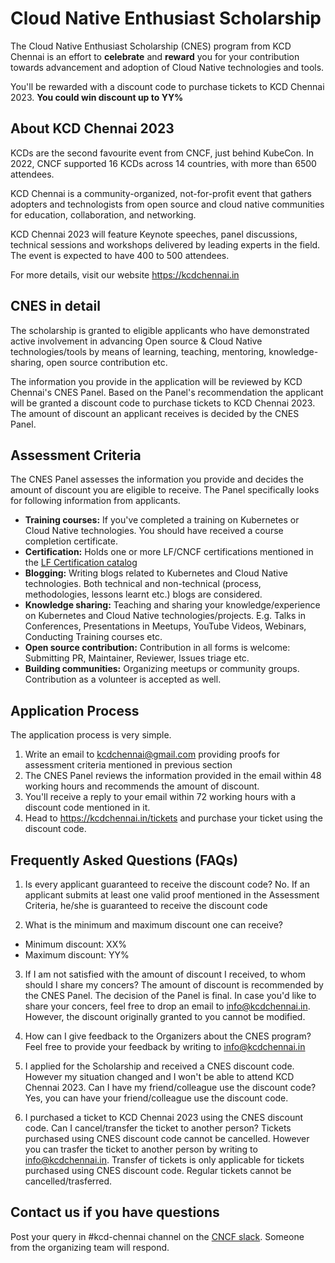 # Cloud Native Enthusiast Scholarship 

The Cloud Native Enthusiast Scholarship (CNES) program from KCD Chennai is an effort to **celebrate** and **reward** you for your contribution towards advancement and adoption of Cloud Native technologies and tools.

You'll be rewarded with a discount code to purchase tickets to KCD Chennai 2023. **You could win discount up to YY%**

## About KCD Chennai 2023

KCDs are the second favourite event from CNCF, just behind KubeCon. In 2022, CNCF supported 16 KCDs across 14 countries, with more than 6500 attendees.

KCD Chennai is a community-organized, not-for-profit event that gathers adopters and technologists from open source and cloud native communities for education, collaboration, and networking.

KCD Chennai 2023 will feature Keynote speeches, panel discussions, technical sessions and workshops delivered by leading experts in the field. The event is expected to have 400 to 500 attendees.

For more details, visit our website https://kcdchennai.in

## CNES in detail

The scholarship is granted to eligible applicants who have demonstrated active involvement in advancing Open source & Cloud Native technologies/tools by means of learning, teaching, mentoring, knowledge-sharing, open source contribution etc.

The information you provide in the application will be reviewed by KCD Chennai's CNES Panel. Based on the Panel's recommendation the applicant will be granted a discount code to purchase tickets to KCD Chennai 2023. The amount of discount an applicant receives is decided by the CNES Panel.

## Assessment Criteria

The CNES Panel assesses the information you provide and decides the amount of discount you are eligible to receive. The Panel specifically looks for following information from applicants.

- **Training courses:** If you've completed a training on Kubernetes or Cloud Native technologies. You should have received a course completion certificate.
- **Certification:** Holds one or more LF/CNCF certifications mentioned in the [LF Certification catalog](https://training.linuxfoundation.org/full-catalog/?_sft_product_type=certification)
- **Blogging:** Writing blogs related to Kubernetes and Cloud Native technologies. Both technical and non-technical (process, methodologies, lessons learnt etc.) blogs are considered.
- **Knowledge sharing:** Teaching and sharing your knowledge/experience on Kubernetes and Cloud Native technologies/projects. E.g. Talks in Conferences, Presentations in Meetups, YouTube Videos, Webinars, Conducting Training courses etc.
- **Open source contribution:** Contribution in all forms is welcome: Submitting PR, Maintainer, Reviewer, Issues triage etc.
- **Building communities:** Organizing meetups or community groups. Contribution as a volunteer is accepted as well.

## Application Process

The application process is very simple.

1. Write an email to kcdchennai@gmail.com providing proofs for assessment criteria mentioned in previous section
2. The CNES Panel reviews the information provided in the email within 48 working hours and recommends the amount of discount.
3. You'll receive a reply to your email within 72 working hours with a discount code mentioned in it.
4. Head to https://kcdchennai.in/tickets and purchase your ticket using the discount code.

## Frequently Asked Questions (FAQs)

1. Is every applicant guaranteed to receive the discount code?
No. If an applicant submits at least one valid proof mentioned in the Assessment Criteria, he/she is guaranteed to receive the discount code

2. What is the minimum and maximum discount one can receive?
- Minimum discount: XX%
- Maximum discount: YY%

3. If I am not satisfied with the amount of discount I received, to whom should I share my concers?
The amount of discount is recommended by the CNES Panel. The decision of the Panel is final. In case you'd like to share your concers, feel free to drop an email to info@kcdchennai.in. However, the discount originally granted to you cannot be modified.

4. How can I give feedback to the Organizers about the CNES program?
Feel free to provide your feedback by writing to info@kcdchennai.in

5. I applied for the Scholarship and received a CNES discount code. However my situation changed and I won't be able to attend KCD Chennai 2023. Can I have my friend/colleague use the discount code?
Yes, you can have your friend/colleague use the discount code.

6. I purchased a ticket to KCD Chennai 2023 using the CNES discount code. Can I cancel/transfer the ticket to another person?
Tickets purchased using CNES discount code cannot be cancelled. However you can trasfer the ticket to another person by writing to info@kcdchennai.in. Transfer of tickets is only applicable for tickets purchased using CNES discount code. Regular tickets cannot be cancelled/trasferred.

## Contact us if you have questions

Post your query in #kcd-chennai channel on the [CNCF slack](https://cloud-native.slack.com/). Someone from the organizing team will respond.

